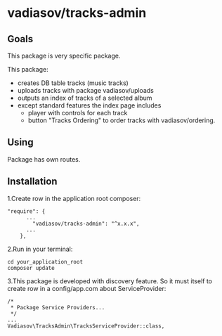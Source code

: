 # vadiasov/tracks-admin

## Goals
This package is very specific package.

This package: 
* creates DB table tracks (music tracks)
* uploads tracks with package vadiasov/uploads
* outputs an index of tracks of a selected album
* except standard features the index page includes 
    * player with controls for each track
    * button "Tracks Ordering" to order tracks with vadiasov/ordering.
     
## Using
Package has own routes.

## Installation
1.Create row in the application root composer:
````
"require": {
      ...
        "vadiasov/tracks-admin": "^x.x.x",
      ...  
    },
````
2.Run in your terminal:
````
cd your_application_root
composer update
````
3.This package is developed with discovery feature. So it must itself to create row in a config/app.com about ServiceProvider:
````
/*
 * Package Service Providers...
 */
...
Vadiasov\TracksAdmin\TracksServiceProvider::class,
````
